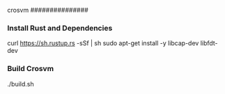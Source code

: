 crosvm
###############

### Install Rust and Dependencies  

curl https://sh.rustup.rs -sSf | sh
sudo apt-get install -y libcap-dev libfdt-dev

### Build Crosvm

./build.sh
